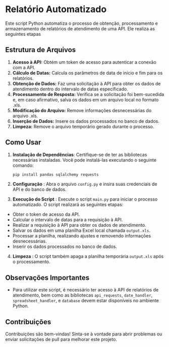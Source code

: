 # Relatório Automatizado

Este script Python automatiza o processo de obtenção, processamento e armazenamento de relatórios de atendimento de uma API. Ele realiza as seguintes etapas

## Estrutura de Arquivos

1. **Acesso à API:** Obtém um token de acesso para autenticar a conexão com a API.
2. **Cálculo de Datas:** Calcula os parâmetros de data de início e fim para os relatórios.
3. **Obtenção de Dados:** Faz uma solicitação à API para obter os dados de atendimento dentro do intervalo de datas especificado.
4. **Processamento de Resposta:** Verifica se a solicitação foi bem-sucedida e, em caso afirmativo, salva os dados em um arquivo local no formato .xls.
5. **Modificação do Arquivo:** Remove informações desnecessárias do arquivo .xls.
6. **Inserção de Dados:** Insere os dados processados no banco de dados.
7. **Limpeza:** Remove o arquivo temporário gerado durante o processo.

## Como Usar

1. **Instalação de Dependências**: Certifique-se de ter as bibliotecas necessárias instaladas. Você pode instalá-las executando o seguinte comando:

   ```bash
   pip install pandas sqlalchemy requests
   ```
2. **Configuração** : Abra o arquivo `config.py` e insira suas credenciais de API e do banco de dados.
3. **Execução do Script** : Execute o script `main.py` para iniciar o processo automatizado. O script realizará as seguintes etapas:

* Obter o token de acesso da API.
* Calcular o intervalo de datas para a requisição à API.
* Realizar a requisição à API para obter os dados de atendimento.
* Salvar os dados em uma planilha Excel local chamada `output.xls`.
* Processar a planilha, realizando ajustes e removendo informações desnecessárias.
* Inserir os dados processados no banco de dados.

4. **Limpeza** : O script também apaga a planilha temporária `output.xls` após o processamento.

## Observações Importantes

* Para utilizar este script, é necessário ter acesso à API de relatórios de atendimento, bem como as bibliotecas `api_requests`, `date_handler`, `spreadsheet_handler`, e `database` devem estar disponíveis no ambiente Python.

## Contribuições

Contribuições são bem-vindas! Sinta-se à vontade para abrir problemas ou enviar solicitações de pull para melhorar este projeto.
